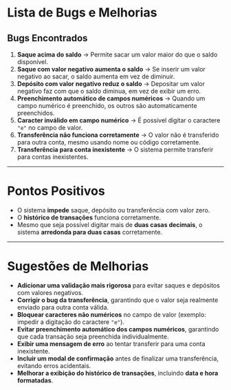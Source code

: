 # Lista de Bugs e Melhorias

## Bugs Encontrados

1. **Saque acima do saldo** → Permite sacar um valor maior do que o saldo disponível.
2. **Saque com valor negativo aumenta o saldo** → Se inserir um valor negativo ao sacar, o saldo aumenta em vez de diminuir.
3. **Depósito com valor negativo reduz o saldo** → Depositar um valor negativo faz com que o saldo diminua, em vez de exibir um erro.
4. **Preenchimento automático de campos numéricos** → Quando um campo numérico é preenchido, os outros são automaticamente preenchidos.
5. **Caracter inválido em campo numérico** → É possível digitar o caractere `"e"` no campo de valor.
6. **Transferência não funciona corretamente** → O valor não é transferido para outra conta, mesmo usando nome ou código corretamente.
7. **Transferência para conta inexistente** → O sistema permite transferir para contas inexistentes.

---

# Pontos Positivos

- O sistema **impede** saque, depósito ou transferência com valor zero.  
- O **histórico de transações** funciona corretamente.  
- Mesmo que seja possível digitar mais de **duas casas decimais**, o sistema **arredonda para duas casas** corretamente.  

---

# Sugestões de Melhorias

- **Adicionar uma validação mais rigorosa** para evitar saques e depósitos com valores negativos.
- **Corrigir o bug da transferência**, garantindo que o valor seja realmente enviado para outra conta válida.
- **Bloquear caracteres não numéricos** no campo de valor (exemplo: impedir a digitação do caractere `"e"`).
- **Evitar preenchimento automático dos campos numéricos**, garantindo que cada transação seja preenchida individualmente.
- **Exibir uma mensagem de erro** ao tentar transferir para uma conta inexistente.
- **Incluir um modal de confirmação** antes de finalizar uma transferência, evitando erros acidentais.
- **Melhorar a exibição do histórico de transações**, incluindo **data e hora formatadas**.
